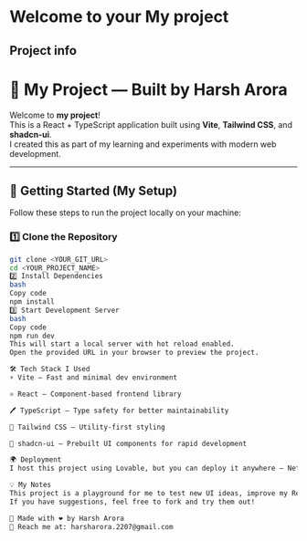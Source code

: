 # Welcome to your My project

## Project info

# 🚀 My Project — Built by Harsh Arora  

Welcome to **my project**!  
This is a React + TypeScript application built using **Vite**, **Tailwind CSS**, and **shadcn-ui**.  
I created this as part of my learning and experiments with modern web development.

---

## 🔧 Getting Started (My Setup)

Follow these steps to run the project locally on your machine:

### 1️⃣ Clone the Repository
```bash
git clone <YOUR_GIT_URL>
cd <YOUR_PROJECT_NAME>
2️⃣ Install Dependencies
bash
Copy code
npm install
3️⃣ Start Development Server
bash
Copy code
npm run dev
This will start a local server with hot reload enabled.
Open the provided URL in your browser to preview the project.

🛠️ Tech Stack I Used
⚡ Vite – Fast and minimal dev environment

⚛️ React – Component-based frontend library

🖊️ TypeScript – Type safety for better maintainability

🎨 Tailwind CSS – Utility-first styling

🧩 shadcn-ui – Prebuilt UI components for rapid development

🌍 Deployment
I host this project using Lovable, but you can deploy it anywhere — Netlify, Vercel, or your own server.

💡 My Notes
This project is a playground for me to test new UI ideas, improve my React/TypeScript skills, and experiment with design systems.
If you have suggestions, feel free to fork and try them out!

👤 Made with ❤️ by Harsh Arora
📧 Reach me at: harsharora.2207@gmail.com

